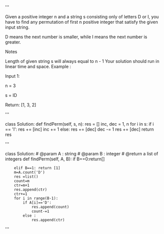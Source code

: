 '''

Given a positive integer n and a string s consisting only of letters D or I, you have to find any permutation of first n positive integer that satisfy the given input string.

D means the next number is smaller, while I means the next number is greater.

Notes

Length of given string s will always equal to n - 1
Your solution should run in linear time and space.
Example :

Input 1:

n = 3

s = ID

Return: \[1, 3, 2\]

'''

class Solution:
def findPerm(self, s, n):
res = \[\]
inc, dec = 1, n
for i in s:
if i == 'I':
res += \[inc\]
inc += 1
else:
res += \[dec\]
dec -= 1
res += \[dec\]
return res

'''

class Solution:
\# @param A : string
\# @param B : integer
\# @return a list of integers
def findPerm(self, A, B):
if B==0:return\[\]

```
    elif B==1: return [1]
    m=A.count('D')
    res =list()
    count=m
    ctr=m+1
    res.append(ctr)
    ctr+=1
    for i in range(B-1):
        if A[i]=='D':
            res.append(count)
            count-=1
        else :
            res.append(ctr)
```

'''
